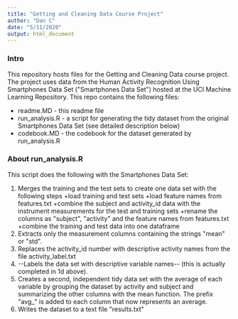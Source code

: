 ```yaml
---
title: "Getting and Cleaning Data Course Project"
author: "Dan C"
date: "5/11/2020"
output: html_document
---
```


### Intro
This repository hosts files for the Getting and Cleaning Data course project. The project uses data from the Human Activity Recognition Using Smartphones Data Set ("Smartphones Data Set") hosted at the UCI Machine Learning Repository. This repo contains the following files:

* readme.MD - this readme file
* run_analysis.R - a script for generating the tidy dataset from the original Smartphones Data Set (see detailed description below)
* codebook.MD - the codebook for the dataset generated by run_analysis.R


### About run_analysis.R

This script does the following with the Smartphones Data Set:

1. Merges the training and the test sets to create one data set with the following steps
    +load training and test sets
    +load feature names from features.txt
    +combine the subject and activity_id data with the instrument measurements for the test and training sets 
    +rename the columns as "subject", "activity" and the feature names from features.txt
    +combine the training and test data into one dataframe
2. Extracts only the measurement columns containing the strings "mean" or "std".
3. Replaces the activity_id number with descriptive activity names from the file activity_label.txt
4. --Labels the data set with descriptive variable names-- (this is actually completed in 1d above).
5. Creates a second, independent tidy data set with the average of each variable by grouping the dataset by activity and subject and summarizing the other columns with the mean function. The prefix "avg_" is added to each column that now represents an average. 
6. Writes the dataset to a text file "results.txt"
